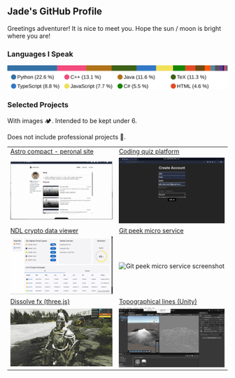 ## Jade's GitHub Profile

Greetings adventurer! It is nice to meet you. Hope the sun / moon is bright where you are!

### Languages I Speak

<img alt="Language Stats image" src="./assets/github-language-stats.svg" width="560">

### Selected Projects

With images 🏕️. Intended to be kept under 6.

Does not include professional projects 🫡.

|                                   |                                   |
| --------------------------------- | --------------------------------- |
| [Astro compact - peronal site](https://github.com/eerieA/astro-comp) | [Coding quiz platform](https://github.com/eerieA/coding-tutor-log-only) |
| <img alt="Astro compact personal website demo" src="https://github.com/eerieA/astro-comp/blob/b8648715f456889886997cb8454e12e189d9f8e1/public/preview02.gif" width="280"> | <img alt="Coding quiz platform demo" src="https://github.com/eerieA/coding-tutor-log-only/blob/205844ab017dff52128e49fc0115984d70ffb2e6/resources/Retro%202%20screenshot.gif" width="280"> |
| [NDL crypto data viewer](https://github.com/eerieA/ndl-view)  | [Git peek micro service](https://github.com/eerieA/gitpeek-lang) |
| <img alt="NDL view app screenshot" src="https://github.com/eerieA/ndl-view/blob/5fdec41002920f58fdaadefa938976ecfac98680/shared/preview.gif" width="280"> | <img alt="Git peek micro service screenshot" src="https://live.staticflickr.com/65535/54493292261_b6f4b2dcbd_c.jpg" width="280"> |
| [Dissolve fx (three.js)](https://github.com/eerieA/threejs-pg?tab=readme-ov-file#dissolve-fx)  | [Topographical lines (Unity)](https://github.com/eerieA/threejs-pg?tab=readme-ov-file#toon-shading) |
| <img alt="Dissolve effect demo" src="https://github.com/eerieA/threejs-pg/blob/57667b500b39a66ace5ccefb10eef11c4fb53c67/assets/disolve.gif" width="280"> | <img alt="Topographical lines demo" src="https://github.com/eerieA/ut-topomap/blob/ffa48ddd447298a6755ffb2c06df2064de3d4a3b/preview.gif" width="280"> |
